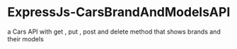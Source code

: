 # ExpressJs-CarsBrandAndModelsAPI
a Cars API with get , put , post and delete method that shows brands and their models 
